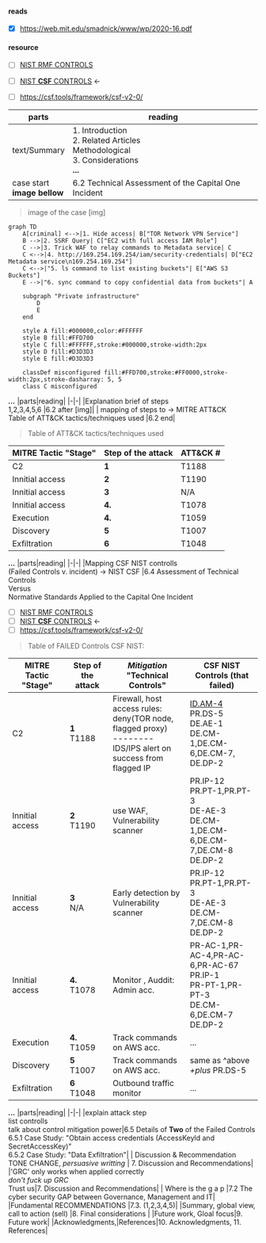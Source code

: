 #### reads
- [x] https://web.mit.edu/smadnick/www/wp/2020-16.pdf
#### resource
- [ ] [NIST RMF CONTROLS](https://csf.tools/reference/nist-sp-800-53/r5/) 
- [ ] [NIST __CSF__ CONTROLS](https://csf.tools/reference/nist-cybersecurity-framework/v2-0/) <-
- [ ] https://csf.tools/framework/csf-v2-0/


|parts|reading|
|-|-|
|text/Summary|1. Introduction  <br>2. Related Articles <br>Methodological <br>3. Considerations <br>__...__|
|case start <br> __image bellow__ |6.2 Technical Assessment of the Capital One Incident|
> image of the case [img]
```mermaid
graph TD
    A[criminal] <-->|1. Hide access| B["TOR Network VPN Service"]
    B -->|2. SSRF Query| C["EC2 with full access IAM Role"]
    C -->|3. Trick WAF to relay commands to Metadata service| C
    C <-->|4. http://169.254.169.254/iam/security-credentials| D["EC2 Metadata service\n169.254.169.254"]
    C <-->|"5. ls command to list existing buckets"| E["AWS S3 Buckets"]
    E -->|"6. sync command to copy confidential data from buckets"| A
    
    subgraph "Private infrastructure"
        D
        E
    end

    style A fill:#000000,color:#FFFFFF
    style B fill:#FFD700
    style C fill:#FFFFFF,stroke:#000000,stroke-width:2px
    style D fill:#D3D3D3
    style E fill:#D3D3D3
    
    classDef misconfigured fill:#FFD700,stroke:#FF0000,stroke-width:2px,stroke-dasharray: 5, 5
    class C misconfigured

```
___...___
|parts|reading|
|-|-|
|Explanation brief of steps <br> 1,2,3,4,5,6 |6.2 after [img]|
| mapping of steps to -> MITRE ATT&CK <br>Table of ATT&CK tactics/techniques used |6.2 end|
> Table of ATT&CK tactics/techniques used

| MITRE Tactic "Stage" | Step of the attack | ATT&CK # |
| -| -|-|
|C2|__1__|T1188|
|Innitial access|__2__|T1190|
|Innitial access|__3__|N/A|
|Innitial access|__4.__|T1078|
|Execution|__4.__|T1059|
|Discovery|__5__|T1007|
|Exfiltration|__6__|T1048|

___...___
|parts|reading|
|-|-|
|Mapping CSF NIST controlls <br>(Failed Controls v. incident) -> NIST CSF |6.4 Assessment of Technical Controls <br>Versus<br>Normative Standards Applied to the Capital One Incident

- [ ] [NIST RMF CONTROLS](https://csf.tools/reference/nist-sp-800-53/r5/) 
- [ ] [NIST __CSF__ CONTROLS](https://csf.tools/reference/nist-cybersecurity-framework/v2-0/) <-
- [ ] https://csf.tools/framework/csf-v2-0/
> Table of FAILED Controls CSF NIST:

| MITRE Tactic "Stage" | Step of the attack| _Mitigation_ "Technical Controls"| CSF NIST Controls (that failed)|
|-|-|-|-|
|C2|__1__<br>T1188|Firewall, host access rules:<br>deny(TOR node, flagged proxy)<br>--------<br>IDS/IPS alert on success from flagged IP|[ID.AM-4](https://csf.tools/reference/nist-cybersecurity-framework/v2-0/id/id-am/id-am-04/)<br>PR.DS-5<br>DE.AE-1<br>DE.CM-1,DE.CM-6,DE.CM-7,<br>DE.DP-2
|Innitial access|__2__<br>T1190|use WAF, Vulnerability scanner|PR.IP-12<br>PR.PT-1,PR.PT-3<br>DE-AE-3<br>DE.CM-1,DE.CM-6,DE.CM-7,DE.CM-8<br>DE.DP-2|
|Innitial access|__3__<br>N/A|Early detection by Vulnerability scanner |PR.IP-12<br>PR.PT-1,PR.PT-3<br>DE-AE-3<br>DE.CM-7,DE.CM-8<br>DE.DP-2|
|Innitial access|__4.__<br>T1078|Monitor , Auddit:<br>Admin acc.|PR-AC-1,PR-AC-4,PR-AC-6,PR-AC-67<br>PR.IP-1<br>PR-PT-1,PR-PT-3<br>DE.CM-6,DE.CM-7<br>DE.DP-2|
|Execution|__4.__<br>T1059|Track commands on AWS acc. |...|
|Discovery|__5__<br>T1007|Track commands on AWS acc.|same as ^above _+plus_ PR.DS-5|
|Exfiltration|__6__<br>T1048|Outbound traffic monitor|...|

___...___
|parts|reading|
|-|-|
|explain attack step<br>list controlls<br>talk about control mitigation power|6.5 Details of __Two__ of the Failed Controls<br>6.5.1 Case Study: "Obtain access credentials (AccessKeyld and SecretAccessKey)"<br>6.5.2 Case Study: "Data Exfiltration"|
| Discussion & Recommendation<br>TONE CHANGE, _persuasive writting_ | 7. Discussion and Recommendations|
|'GRC' only works when applied correctly<br> _don't fuck up GRC_<br>Trust us|7. Discussion and Recommendations|
| Where is the  g a p |7.2 The cyber security GAP between Governance, Management and IT|
|Fundamental RECOMMENDATIONS |7.3. (1,2,3,4,5)|
|Summary, global view, call to action (sell) |8. Final considerations |
|Future work, Gloal focus|9. Future work|
|Acknowledgments,|References|10. Acknowledgments, 11. References|
